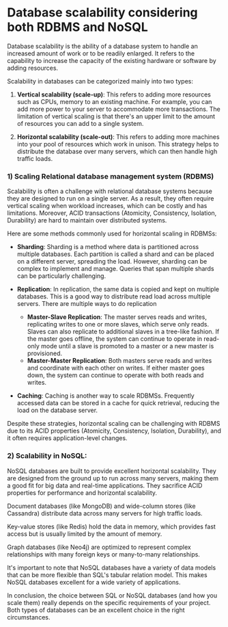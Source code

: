 # Database scalability considering both RDBMS and NoSQL

Database scalability is the ability of a database system to handle an increased amount of work or to be readily
enlarged. It refers to the capability to increase the capacity of the existing hardware or software by adding resources.

Scalability in databases can be categorized mainly into two types:

1. **Vertical scalability (scale-up)**: This refers to adding more resources such as CPUs, memory to an existing
   machine. For example, you can add more power to your server to accommodate more transactions. The limitation of
   vertical
   scaling is that there's an upper limit to the amount of resources you can add to a single system.

2. **Horizontal scalability (scale-out)**: This refers to adding more machines into your pool of resources which work in
   unison. This strategy helps to distribute the database over many servers, which can then handle high traffic loads.

### 1) Scaling Relational database management system (RDBMS)

Scalability is often a challenge with relational database systems because they are designed to run on a single server.
As a result, they often require vertical scaling when workload increases, which can be costly and has limitations.
Moreover, ACID transactions (Atomicity, Consistency, Isolation, Durability) are hard to maintain over distributed
systems.

Here are some methods commonly used for horizontal scaling in RDBMSs:

- **Sharding**: Sharding is a method where data is partitioned across multiple databases. Each partition is called a
  shard and
  can be placed on a different server, spreading the load. However, sharding can be complex to implement and manage.
  Queries that span multiple shards can be particularly challenging.

- **Replication**: In replication, the same data is copied and kept on multiple databases. This is a good way to
  distribute
  read load across multiple servers. There are multiple ways to do replication
    - **Master-Slave Replication**: The master serves reads and writes, replicating writes to one or more slaves, which
      serve only reads. Slaves can also
      replicate to additional slaves in a tree-like fashion. If the master goes offline, the system can continue to
      operate in read-only mode until a slave is promoted to a master or a new master is provisioned.
    - **Master-Master Replication**: Both masters serve reads and writes and coordinate with each other on writes. If
      either master goes down, the system can continue to operate with both reads and writes.

- **Caching**: Caching is another way to scale RDBMSs. Frequently accessed data can be stored in a cache for quick
  retrieval,
  reducing the load on the database server.

Despite these strategies, horizontal scaling can be challenging with RDBMS due to its ACID properties (Atomicity,
Consistency, Isolation, Durability), and it often requires application-level changes.

### 2) Scalability in NoSQL:

NoSQL databases are built to provide excellent horizontal scalability. They are designed from the ground up to run
across many servers, making them a good fit for big data and real-time applications. They sacrifice ACID properties for
performance and horizontal scalability.

Document databases (like MongoDB) and wide-column stores (like Cassandra) distribute data across many servers for high
traffic loads.

Key-value stores (like Redis) hold the data in memory, which provides fast access but is usually limited by the amount
of memory.

Graph databases (like Neo4j) are optimized to represent complex relationships with many foreign keys or many-to-many
relationships.

It's important to note that NoSQL databases have a variety of data models that can be more flexible than SQL's tabular
relation model. This makes NoSQL databases excellent for a wide variety of applications.

In conclusion, the choice between SQL or NoSQL databases (and how you scale them) really depends on the specific
requirements of your project. Both types of databases can be an excellent choice in the right circumstances.


